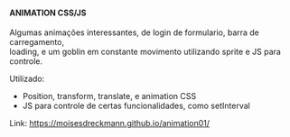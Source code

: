 #### ANIMATION CSS/JS

Algumas animações interessantes, de login de formulario, barra de carregamento,  
loading, e um goblin em constante movimento utilizando sprite e JS para controle.

Utilizado:
* Position, transform, translate, e animation CSS
* JS para controle de certas funcionalidades, como setInterval

Link: https://moisesdreckmann.github.io/animation01/
